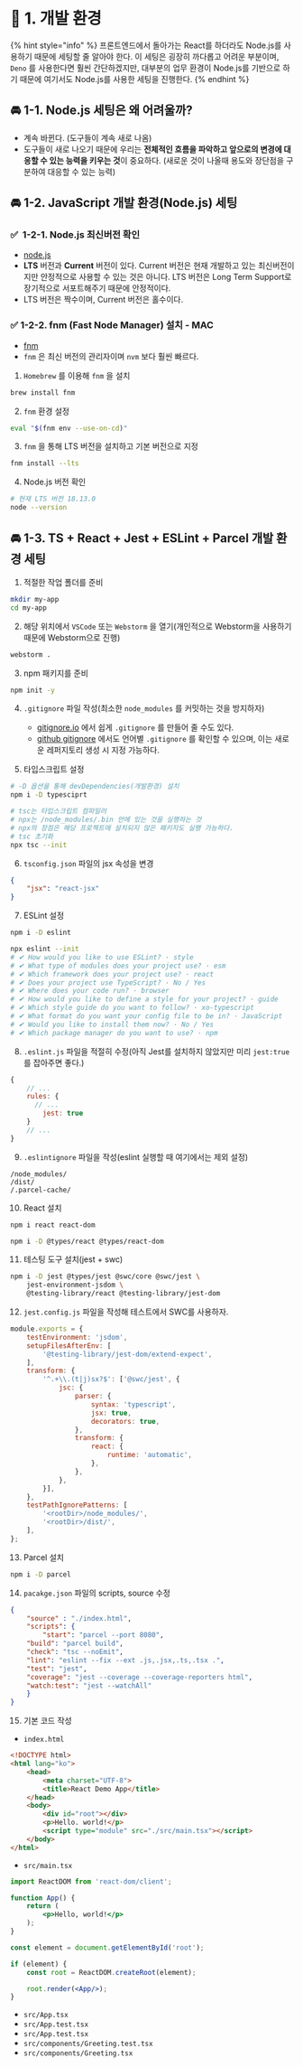 # 🌈 1. 개발 환경

{% hint style="info" %}
프론트엔드에서 돌아가는 React를 하더라도 Node.js를 사용하기 때문에 세팅할 줄 알아야 한다. 이 세팅은 굉장히 까다롭고 어려운 부분이며, `Deno` 를 사용한다면 훨씬 간단하겠지만, 대부분의 업무 환경이 Node.js를 기반으로 하기 때문에 여기서도 Node.js를 사용한 세팅을 진행한다.
{% endhint %}

## 🚘‍ 1-1. Node.js 세팅은 왜 어려울까?

- 계속 바뀐다. (도구들이 계속 새로 나옴)
- 도구들이 새로 나오기 때문에 우리는 **전체적인 흐름을 파악하고 앞으로의 변경에 대응할 수 있는 능력을 키우는 것**이 중요하다. (새로운 것이 나올때 용도와 장단점을 구분하여 대응할 수 있는 능력)

## 🚘 1-2. JavaScript 개발 환경(Node.js) 세팅

### ✅  1-2-1. Node.js 최신버전 확인

- [node.js](https://nodejs.org/en/)
- **LTS** 버전과 **Current** 버전이 있다. Current 버전은 현재 개발하고 있는 최신버전이지만 안정적으로 사용할 수 있는 것은 아니다. LTS 버전은 Long Term Support로 장기적으로 서포트해주기 때문에 안정적이다.
- LTS 버전은 짝수이며, Current 버전은 홀수이다.

### ✅ 1-2-2. fnm (Fast Node Manager) 설치 - MAC

- [fnm](https://github.com/Schniz/fnm)
- `fnm` 은 최신 버전의 관리자이며 `nvm` 보다 훨씬 빠르다.
1. `Homebrew` 를 이용해 `fnm` 을 설치

```bash
brew install fnm
```

2. `fnm` 환경 설정

```bash
eval "$(fnm env --use-on-cd)"
```

3. `fnm` 을 통해 LTS 버전을 설치하고 기본 버전으로 지정

```bash
fnm install --lts
```

4. Node.js 버전 확인

```bash
# 현재 LTS 버전 18.13.0
node --version
```

## 🚘 1-3. TS + React + Jest + ESLint + Parcel 개발 환경 세팅

1. 적절한 작업 폴더를 준비

```bash
mkdir my-app
cd my-app
```

2. 해당 위치에서 `VSCode` 또는 `Webstorm` 을 열기(개인적으로 Webstorm을 사용하기 때문에 Webstorm으로 진행)

```bash
webstorm . 
```

3. npm 패키지를 준비

```bash
npm init -y
```

4. `.gitignore` 파일 작성(최소한 `node_modules` 를 커밋하는 것을 방지하자)
    - [gitignore.io](https://www.toptal.com/developers/gitignore) 에서 쉽게 `.gitignore` 를 만들어 줄 수도 있다.
    - [github gitignore](https://github.com/github/gitignore) 에서도 언어별 `.gitignore` 를 확인할 수 있으며, 이는 새로운 레퍼지토리 생성 시 지정 가능하다.

5. 타입스크립트 설정

```bash
# -D 옵션을 통해 devDependencies(개발환경) 설치
npm i -D typesciprt

# tsc는 타입스크립트 컴파일러
# npx는 /node_modules/.bin 안에 있는 것을 실행하는 것
# npx의 장점은 해당 프로젝트에 설치되지 않은 패키지도 실행 가능하다.
# tsc 초기화
npx tsc --init
```

6. `tsconfig.json` 파일의 jsx 속성을 변경

```json
{
	"jsx": "react-jsx"
}
```

7. ESLint 설정

```bash
npm i -D eslint

npx eslint --init
# ✔ How would you like to use ESLint? · style
# ✔ What type of modules does your project use? · esm
# ✔ Which framework does your project use? · react
# ✔ Does your project use TypeScript? · No / Yes
# ✔ Where does your code run? · browser
# ✔ How would you like to define a style for your project? · guide
# ✔ Which style guide do you want to follow? · xo-typescript
# ✔ What format do you want your config file to be in? · JavaScript
# ✔ Would you like to install them now? · No / Yes
# ✔ Which package manager do you want to use? · npm
```

8. `.eslint.js` 파일을 적절히 수정(아직 Jest를 설치하지 않았지만 미리 `jest:true` 를 잡아주면 좋다.)

```jsx
{
	// ...
	rules: {
	  // ...
		jest: true
	}
	// ...
}
```

9. `.eslintignore` 파일을 작성(eslint 실행할 때 여기에서는 제외 설정)

```
/node_modules/
/dist/
/.parcel-cache/
```

10. React 설치

```bash
npm i react react-dom

npm i -D @types/react @types/react-dom
```

11. 테스팅 도구 설치(jest + swc)

```bash
npm i -D jest @types/jest @swc/core @swc/jest \
    jest-environment-jsdom \
    @testing-library/react @testing-library/jest-dom
```

12. `jest.config.js` 파일을 작성해 테스트에서 SWC를 사용하자.

```jsx
module.exports = {
	testEnvironment: 'jsdom',
	setupFilesAfterEnv: [
		'@testing-library/jest-dom/extend-expect',
	],
	transform: {
		'^.+\\.(t|j)sx?$': ['@swc/jest', {
			jsc: {
				parser: {
					syntax: 'typescript',
					jsx: true,
					decorators: true,
				},
				transform: {
					react: {
						runtime: 'automatic',
					},
				},
			},
		}],
	},
	testPathIgnorePatterns: [
		'<rootDir>/node_modules/',
		'<rootDir>/dist/',
	],
};
```

13. Parcel 설치

```bash
npm i -D parcel
```

14. `pacakge.json` 파일의 scripts, source 수정

```json
{
	"source" : "./index.html",
	"scripts": {
		"start": "parcel --port 8080",
    "build": "parcel build",
    "check": "tsc --noEmit",
    "lint": "eslint --fix --ext .js,.jsx,.ts,.tsx .",
    "test": "jest",
    "coverage": "jest --coverage --coverage-reporters html",
    "watch:test": "jest --watchAll"
	}
}
```

15. 기본 코드 작성
- `index.html`

```html
<!DOCTYPE html>
<html lang="ko">
    <head>
        <meta charset="UTF-8">
        <title>React Demo App</title>
    </head>
    <body>
        <div id="root"></div>
        <p>Hello. world!</p>
        <script type="module" src="./src/main.tsx"></script>
    </body>
</html>
```

- `src/main.tsx`

```jsx
import ReactDOM from 'react-dom/client';

function App() {
	return (
		<p>Hello, world!</p>
	);
}

const element = document.getElementById('root');

if (element) {
	const root = ReactDOM.createRoot(element);

	root.render(<App/>);
}
```

- `src/App.tsx`
- `src/App.test.tsx`
- `src/App.test.tsx`
- `src/components/Greeting.test.tsx`
- `src/components/Greeting.tsx`